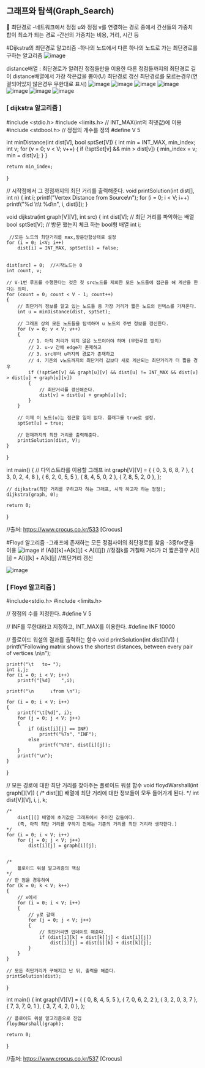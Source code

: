 ## 그래프와 탐색(Graph_Search)
📌 최단경로
-네트워크에서 정점 u와 정점 v를 연결하는 경로 중에서 간선들의 가중치 합이 최소가 되는 경로
-간선의 가중치는 비용, 거리, 시간 등

#Dijkstra의 최단경로 알고리즘
-하나의 노드에서 다른 하나의 노드로 가는 최단경로를 구하는 알고리즘
![image](https://user-images.githubusercontent.com/87978447/150760283-b461bfd3-dee6-4ffd-a862-fdf71fadbfbe.png)

distance배열 : 최단경로가 알려진 정점들만을 이용한 다른 정점들까지의 최단경로 길이
distance배열에서 가장 작은값을 뽑아(U)  최단경로 갱신
최단경로를 모르는경우(연결되어있지 않은경우 무한대로 표시)
![image](https://user-images.githubusercontent.com/87978447/150761381-3c6ead46-6dc1-48b5-9835-d3165a7d3e0c.png)
![image](https://user-images.githubusercontent.com/87978447/150761414-07a625ea-a8c3-4997-b503-8b1f7d1ba507.png)
![image](https://user-images.githubusercontent.com/87978447/150761488-b9619686-a657-4be2-8392-d6a8660ce0a0.png)
![image](https://user-images.githubusercontent.com/87978447/150761531-cc003626-a56e-44da-9cf1-b133233cf28e.png)
![image](https://user-images.githubusercontent.com/87978447/150761570-69ef37f5-d4f0-437e-b553-9104b6a2a78e.png)
![image](https://user-images.githubusercontent.com/87978447/150761619-cb777139-21ab-4d7b-b299-379cf70e930f.png)
![image](https://user-images.githubusercontent.com/87978447/150761670-e3824a4d-0d01-4079-a02b-378228fa3c50.png)

### [ dijkstra 알고리즘 ]
#include <stdio.h>
#include <limits.h> // INT_MAX(int의 최댓값)에 이용
#include <stdbool.h>
// 정점의 개수를 정의
#define V 5
 
 
int minDistance(int dist[V], bool sptSet[V])
{
    int min = INT_MAX, min_index;
 	int v;
    for (v = 0; v < V; v++)
    {
        if (!sptSet[v] && min > dist[v])
        {
            min_index = v;
            min = dist[v];
        }
    }
 
    return min_index;
}
 
 
// 시작점에서 그 정점까지의 최단 거리를 출력해준다.
void printSolution(int dist[], int n)
{
	int i;
    printf("Vertex   Distance from Source\n");
    for (i = 0; i < V; i++)
        printf("%d \t\t %d\n", i, dist[i]);
}
 
void dijkstra(int graph[V][V], int src)
{
    int dist[V]; // 최단 거리를 파악하는 배열
    bool sptSet[V]; // 방문 했는지 체크 하는 bool형 배열
 	int i;
 	
	 //모든 노드의 최단거리를 max,방문안함상태로 설정
    for (i = 0; i<V; i++)
        dist[i] = INT_MAX, sptSet[i] = false;	 
 
    
    dist[src] = 0;	//시작노드는 0 
 	int count, v;
 	
    // V-1번 루프를 수행한다는 것은 첫 src노드를 제외한 모든 노드들에 접근을 해 계산을 한다는 의미.
    for (count = 0; count < V - 1; count++)
    {
        // 최단거리 정보를 알고 있는 노드들 중 가장 거리가 짧은 노드의 인덱스를 가져온다.
        int u = minDistance(dist, sptSet);
 
        // 그래프 상의 모든 노드들을 탐색하며 u 노드의 주변 정보를 갱신한다.
        for (v = 0; v < V; v++)
        {
            // 1. 아직 처리가 되지 않은 노드이어야 하며 (무한루프 방지)
            // 2. u-v 간에 edge가 존재하고
            // 3. src부터 u까지의 경로가 존재하고
            // 4. 기존의 v노드까지의 최단거리 값보다 새로 계산되는 최단거리가 더 짧을 경우
            if (!sptSet[v] && graph[u][v] && dist[u] != INT_MAX && dist[v] > dist[u] + graph[u][v])
            {
                // 최단거리를 갱신해준다.
                dist[v] = dist[u] + graph[u][v];
            }
        }
 
        // 이제 이 노드(u)는 접근할 일이 없다. 플래그를 true로 설정.
        sptSet[u] = true;
 
        // 현재까지의 최단 거리를 출력해준다.
        printSolution(dist, V);
    }
}
 
int main()
{
    // 다익스트라를 이용할 그래프
    int graph[V][V] = 
    { 
        { 0, 3, 6, 8, 7 },
        { 3, 0, 2, 4, 8 },
        { 6, 2, 0, 5, 5 },
        { 8, 4, 5, 0, 2 },
        { 7, 8, 5, 2, 0 },
    };
 
    // dijkstra(최단 거리를 구하고자 하는 그래프, 시작 하고자 하는 정점);
    dijkstra(graph, 0);
 
    return 0;
}


//출처: https://www.crocus.co.kr/533 [Crocus]

#Floyd 알고리즘
-그래프에 존재하는 모든 정점사이의 최단경로를 찾음
-3중for문을 이용
![image](https://user-images.githubusercontent.com/87978447/150762266-5a6a16e6-8711-48ac-9538-04ec0259940a.png)
if (A[i][k]+A[k][j] < A[i][j])  //정점k를 거칠때 거리가 더 짧은경우
  A[i][j] = A[i][k] + A[k][j] //최단거리 갱신
 
![image](https://user-images.githubusercontent.com/87978447/150763828-5fd4b2a3-1c4b-4b51-bf1e-c317aeddf9e7.png)
 
### [ Floyd 알고리즘 ]

#include<stdio.h>
#include <limits.h>
 
// 정점의 수를 지정한다.
#define V 5
 
// INF를 무한대라고 지정하고, INT_MAX를 이용한다.
#define INF 10000
 
 
 
// 플로이드 워셜의 결과를 출력하는 함수
void printSolution(int dist[][V])
{
    printf("Following matrix shows the shortest distances, between every pair of vertices \n\n");
 
    printf("\t   to→ ");
 	int i,j;
    for (i = 0; i < V; i++)
        printf("[%d]    ",i);
 
    printf("\n      ↓from \n");
 
    for (i = 0; i < V; i++)
    {
        printf("\t[%d]", i);
        for (j = 0; j < V; j++)
        {
            if (dist[i][j] == INF)
                printf("%7s", "INF");
            else
                printf("%7d", dist[i][j]);
        }
        printf("\n");
    }
}
 
 
// 모든 경로에 대한 최단 거리를 찾아주는 플로이드 워셜 함수
void floydWarshall(int graph[][V])
{
    /*
        dist[][] 배열에 최단 거리에 대한 정보들이 모두 들어가게 된다.
    */
    int dist[V][V], i, j, k;
 
    /*
        dist[][] 배열에 초기값은 그래프에서 주어진 값들이다.
        (즉, 아직 최단 거리를 구하기 전에는 기존의 거리를 최단 거리라 생각한다.)
    */
    for (i = 0; i < V; i++)
        for (j = 0; j < V; j++)
            dist[i][j] = graph[i][j];
 
 
    /*
        플로이드 워셜 알고리즘의 핵심
    */
    // 한 점을 경유하여 
    for (k = 0; k < V; k++)
    {
        // x에서
        for (i = 0; i < V; i++)
        {
            // y로 갈때
            for (j = 0; j < V; j++)
            {
                // 최단거리면 업데이트 해준다.
                if (dist[i][k] + dist[k][j] < dist[i][j])
                    dist[i][j] = dist[i][k] + dist[k][j];
            }
        }
    }
 
    // 모든 최단거리가 구해지고 난 뒤, 출력을 해준다.
    printSolution(dist);
}
 
 
int main()
{
    int graph[V][V] = 
    {
        { 0, 8, 4, 5, 5 },
        { 7, 0, 6, 2, 2 },
        { 3, 2, 0, 3, 7 },
        { 7, 3, 7, 0, 1 },
        { 3, 7, 4, 2, 0 },
    };
 
    // 플로이드 워셜 알고리즘으로 진입
    floydWarshall(graph);
 
    return 0;
}


//출처: https://www.crocus.co.kr/537 [Crocus]
